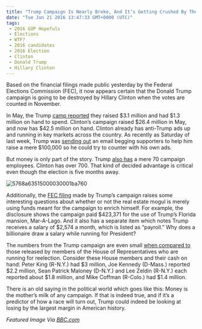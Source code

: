 ```yaml
---
title: "Trump Campaign Is Nearly Broke, And It’s Getting Crushed By The Clinton Machine"
date: "Tue Jun 21 2016 13:47:33 GMT+0000 (UTC)"
tags: 
 - 2016 GOP Hopefuls
 - Elections
 - WTF?
 - 2016 candidates
 - 2016 Election
 - Clinton
 - Donald Trump
 - Hillary Clinton
---
```

<p><!-- Quick Adsense WordPress Plugin: http://quicksense.net/ --></p><p>Based on the financial filings made public yesterday by the Federal Elections Commission (FEC), it now appears certain that the Donald Trump campaign is going to be destroyed by Hillary Clinton when the votes are counted in November.</p><p>In May, the Trump <a href="http://www.politico.com/story/2016/06/scrawny-trump-campaign-sputters-into-general-224580" onclick="__gaTracker(&apos;send&apos;, &apos;event&apos;, &apos;outbound-article&apos;, &apos;http://www.politico.com/story/2016/06/scrawny-trump-campaign-sputters-into-general-224580&apos;, &apos;camp reported&apos;);" target="_blank">camp reported</a> they raised $3.1 million and had $1.3 million on hand to spend. Clinton&#x2019;s campaign raised $26.4 million in May, and now has $42.5 million on hand. Clinton already has anti-Trump ads up and running in key markets across the country. As recently as Saturday of last week, Trump was <a href="http://www.liberalamerica.org/2016/06/18/trump-campaign-issues-emergency-appeal-donors-give-100000/" target="_blank">sending out</a> an email begging supporters to help him raise a mere $100,000 so he could try to counter with his own ads.</p><p>But money is only part of the story. Trump <a href="http://www.huffingtonpost.com/entry/donald-trump-fundraising_us_5768a417e4b0853f8bf1fdb0?znes438gw59qtcsor" onclick="__gaTracker(&apos;send&apos;, &apos;event&apos;, &apos;outbound-article&apos;, &apos;http://www.huffingtonpost.com/entry/donald-trump-fundraising_us_5768a417e4b0853f8bf1fdb0?znes438gw59qtcsor&apos;, &apos;also has&apos;);" target="_blank">also has</a> a mere 70 campaign employees. Clinton has over 700. That kind of decided advantage is critical even though the election is five months away.</p><p><img class="size-full wp-image-138335 aligncenter" src="http://i1.wp.com/cdn.liberalamerica.org/wp-content/uploads/2016/06/5768a63515000030001ba760.png?resize=543%2C371" alt="5768a63515000030001ba760" srcset="http://i1.wp.com/cdn.liberalamerica.org/wp-content/uploads/2016/06/5768a63515000030001ba760.png?resize=543%2C371 543w, http://i1.wp.com/cdn.liberalamerica.org/wp-content/uploads/2016/06/5768a63515000030001ba760.png?resize=543%2C371 64w, http://i1.wp.com/cdn.liberalamerica.org/wp-content/uploads/2016/06/5768a63515000030001ba760.png?resize=543%2C371 350w" sizes="(max-width: 543px) 100vw, 543px" data-recalc-dims="1"></p><p>Additionally, the <a href="http://www.politico.com/story/2016/06/scrawny-trump-campaign-sputters-into-general-224580" onclick="__gaTracker(&apos;send&apos;, &apos;event&apos;, &apos;outbound-article&apos;, &apos;http://www.politico.com/story/2016/06/scrawny-trump-campaign-sputters-into-general-224580&apos;, &apos;FEC filing&apos;);" target="_blank">FEC filing</a> made by Trump&#x2019;s campaign raises some interesting questions about whether or not the real estate mogul is merely using funds meant for the campaign to enrich himself. For example, the disclosure shows the campaign paid&#xA0;$423,371 for the use of Trump&#x2019;s Florida mansion, Mar-A-Lago. And it also has a separate item which notes Trump receives a salary of $2,574 a month, which is listed as &#x201C;payroll.&#x201D; Why does a billionaire draw a salary while running for President?</p><p>The numbers from the Trump campaign are even small <a href="http://www.politico.com/story/2016/06/scrawny-trump-campaign-sputters-into-general-224580" onclick="__gaTracker(&apos;send&apos;, &apos;event&apos;, &apos;outbound-article&apos;, &apos;http://www.politico.com/story/2016/06/scrawny-trump-campaign-sputters-into-general-224580&apos;, &apos;when compared to&apos;);" target="_blank">when compared to</a> those released by members of the House of Representatives who are running for reelection. Consider these House members and their cash on hand:&#xA0;Peter King (R-N.Y.) had $3 million, Joe Kennedy (D-Mass.) reported $2.2 million, Sean Patrick Maloney (D-N.Y.) and Lee Zeldin (R-N.Y.) each reported about $1.8 million, and Mike Coffman (R-Colo.) had $1.4 million.</p><p><!-- Quick Adsense WordPress Plugin: http://quicksense.net/ --></p><p>There is an old saying in the political world which goes like this: Money is the mother&#x2019;s milk of any campaign. If that is indeed true, and if it&#x2019;s a predictor of how a race will turn out, Trump could indeed be looking at losing by the largest margin in American history.</p><p><em>Featured Image Via <a href="http://www.bbc.com/" onclick="__gaTracker(&apos;send&apos;, &apos;event&apos;, &apos;outbound-article&apos;, &apos;http://www.bbc.com/&apos;, &apos;BBC.com&apos;);" target="_blank">BBC.com</a></em></p><div style="font-size:0px;height:0px;line-height:0px;margin:0;padding:0;clear:both"></div>